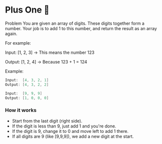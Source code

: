 # Plus One 🧮
Problem
You are given an array of digits. These digits together form a number.
Your job is to add 1 to this number, and return the result as an array again.

For example:

Input: [1, 2, 3] → This means the number 123

Output: [1, 2, 4] → Because 123 + 1 = 124

Example:
```java
Input:  [4, 3, 2, 1]
Output: [4, 3, 2, 2]
```

```java
Input:  [9, 9, 9]
Output: [1, 0, 0, 0]
```

### How it works

- Start from the last digit (right side).
- If the digit is less than 9, just add 1 and you're done.
- If the digit is 9, change it to 0 and move left to add 1 there.
- If all digits are 9 (like [9,9,9]), we add a new digit at the start.

